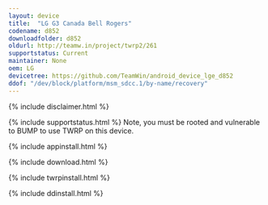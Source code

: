 ```yaml
---
layout: device
title:  "LG G3 Canada Bell Rogers"
codename: d852
downloadfolder: d852
oldurl: http://teamw.in/project/twrp2/261
supportstatus: Current
maintainer: None
oem: LG
devicetree: https://github.com/TeamWin/android_device_lge_d852
ddof: "/dev/block/platform/msm_sdcc.1/by-name/recovery"
---
```


{% include disclaimer.html %}

{% include supportstatus.html %}
Note, you must be rooted and vulnerable to BUMP to use TWRP on this device.

{% include appinstall.html %}

{% include download.html %}

{% include twrpinstall.html %}

{% include ddinstall.html %}

